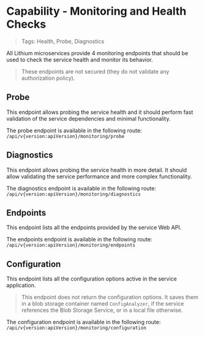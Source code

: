 # Capability - Monitoring and Health Checks

> Tags: Health, Probe, Diagnostics

All Lithium microservices provide 4 monitoring endpoints that should be used to check the service health and monitor its behavior.

> These endpoints are not secured (they do not validate any authorization policy).

## Probe

This endpoint allows probing the service health and it should perform fast validation of the service dependencies and minimal functionality.

The probe endpoint is available in the following route: `/api/v{version:apiVersion}/monitoring/probe`

## Diagnostics

This endpoint allows probing the service health in more detail. It should allow validating the service performance and more complex functionality.

The diagnostics endpoint is available in the following route: `/api/v{version:apiVersion}/monitoring/diagnostics`

## Endpoints

This endpoint lists all the endpoints provided by the service Web API.

The endpoints endpoint is available in the following route: `/api/v{version:apiVersion}/monitoring/endpoints`

## Configuration

This endpoint lists all the configuration options active in the service application.

> This endpoint does not return the configuration options. It saves them in a blob storage container named `ConfigAnalyzer`, if the service references the Blob Storage Service, or in a local file otherwise.

The configuration endpoint is available in the following route: `/api/v{version:apiVersion}/monitoring/configuration`